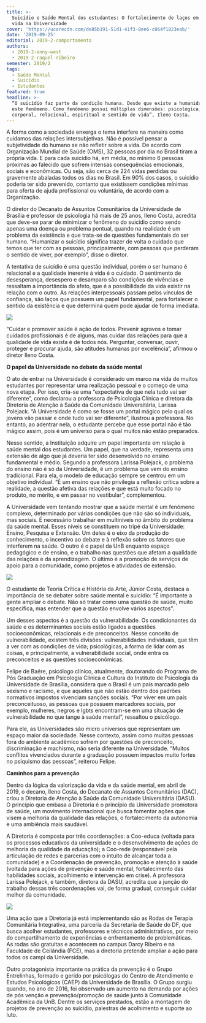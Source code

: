 ```yaml
---
title: >-
  Suicídio e Saúde Mental dos estudantes: O fortalecimento de laços em defesa da
  vida na Universidade
cover: 'https://ucarecdn.com/de85b191-51d1-41f3-8ee6-c864f1823eab/'
date: '2019-09-25'
editorial: 2019-2-comportamento
authors:
  - 2019-2-anny-west
  - 2019-2-raquel-ribeiro
semester: 2019/2
tags:
  - Saúde Mental
  - Suicídio
  - Estudantes
featured: true
headline: >-
  “O suicídio faz parte da condição humana. Desde que existe a humanidade há
  este fenômeno. Como fenômeno possui múltiplas dimensões: psicológica,
  corporal, relacional, espiritual e sentido de vida”, Ileno Costa.
---
```

A forma como a sociedade enxerga o tema interfere na maneira como cuidamos das relações intersubjetivas. Não é possível pensar a subjetividade do humano se não refletir sobre a vida. De acordo com Organização Mundial de Saúde (OMS), 32 pessoas por dia no Brasil tiram a própria vida. E para cada suicídio há, em média, no mínimo 6 pessoas próximas ao falecido que sofrem intensas consequências emocionais, sociais e econômicas. Ou seja, são cerca de 224 vidas perdidas ou gravemente abaladas todos os dias no Brasil. Em 90% dos casos, o suicídio poderia ter sido prevenido, contanto que existissem condições mínimas para oferta de ajuda profissional ou voluntária, de acordo com a Organização. 

O diretor do Decanato de Assuntos Comunitários da Universidade de Brasília e professor de psicologia há mais de 25 anos, Ileno Costa, acredita que deve-se parar de minimizar o fenômeno do suicídio como sendo apenas uma doença ou problema pontual, quando na realidade é um problema da existência e que trata-se de questões fundamentais do ser humano. “Humanizar o suicídio significa trazer de volta o cuidado que temos que ter com as pessoas, principalmente, com pessoas que perderam o sentido de viver, por exemplo”, disse o diretor. 

A tentativa de suicídio é uma questão individual, porém o ser humano é relacional e a qualidade inerente à vida é o cuidado. O sentimento de desesperança, desespero e desamparo são condições de vivências e ressaltam a importância do afeto, que é a possibilidade da vida existir na relação com o outro. As relações interpessoais passam pelos vínculos de confiança, são laços que possuem um papel fundamental, para fortalecer o sentido da existência e que determina quem pode ajudar de forma imediata. 



![](https://ucarecdn.com/b3bd70e3-61e0-4527-a438-7de9dd6cb3c2/)



“Cuidar e promover saúde é ação de todos. Prevenir agravos e tomar cuidados profissionais é de alguns, mas cuidar das relações para que a qualidade de vida exista é de todos nós. Perguntar, conversar, ouvir, proteger e procurar ajuda, são atitudes humanas por excelência”, afirmou o diretor Ileno Costa.



**O papel da Universidade no debate da saúde mental**

O ato de entrar na Universidade é considerado um marco na vida de muitos estudantes por representar uma realização pessoal e o começo de uma nova etapa. Por isso, cria-se uma “expectativa de que nela tudo vai ser diferente”, como declarou a professora de Psicologia Clínica e diretora da Diretoria de Atenção à Saúde da Comunidade Universitária, Larissa Polejack. “A Universidade é como se fosse um portal mágico pelo qual os jovens vão passar e onde tudo vai ser diferente”, ilustrou a professora. No entanto, ao adentrar nela, o estudante percebe que esse portal não é tão mágico assim, pois é um universo para o qual muitos não estão preparados.

Nesse sentido, a Instituição adquire um papel importante em relação à saúde mental dos estudantes. Um papel, que na verdade, representa uma extensão de algo que já deveria ter sido desenvolvido no ensino fundamental e médio. Segundo a professora Larissa Polejack, o problema do ensino não é só da Universidade, é um problema que vem do ensino tradicional. Para ela, o modelo de educação sempre se centrou em um objetivo individual. “É um ensino que não privilegia a reflexão crítica sobre a realidade, a questão afetiva das relações e que está muito focado no produto, no mérito, e em passar no vestibular”, complementou.

A Universidade vem tentando mostrar que a saúde mental é um fenômeno complexo, determinado por várias condições que não são só individuais, mas sociais. É necessário trabalhar em multiníveis no âmbito do problema da saúde mental. Esses níveis se constituem no tripé da Universidade: Ensino, Pesquisa e Extensão. Um deles é o eixo da produção do conhecimento, o incentivo ao debate e à reflexão sobre os fatores que interferem na saúde. O outro é o papel da UnB enquanto espaço pedagógico e de ensino, e o trabalho nas questões que afetam a qualidade das relações e da aprendizagem. O último é a promoção de serviços de apoio para a comunidade, como projetos e atividades de extensão.

![](https://ucarecdn.com/b2365d81-db6b-4bbf-9517-77965ce8c6b1/)

O estudante de Teoria Crítica e História da Arte, Júnior Costa, destaca a importância de se debater sobre saúde mental e suicídio: “É importante a gente ampliar o debate. Não só tratar como uma questão de saúde, muito específica, mas entender que a questão envolve vários aspectos”. 

Um desses aspectos é a questão da vulnerabilidade. Os condicionantes da saúde e os determinantes sociais estão ligados a questões socioeconômicas, relacionais e de preconceitos. Nesse conceito de vulnerabilidade, existem três divisões: vulnerabilidades individuais, que têm a ver com as condições de vida; psicológicas, a forma de lidar com as coisas, e principalmente, a vulnerabilidade social, onde entra os preconceitos e as questões socioeconômicas.

Felipe de Baére, psicólogo clínico, atualmente, doutorando do Programa de Pós Graduação em Psicologia Clínica e Cultura do Instituto de Psicologia da Universidade de Brasília, considera que o Brasil é um país marcado pelo sexismo e racismo, e que aqueles que não estão dentro dos padrões normativos impostos vivenciam sanções sociais. “Por viver em um país preconceituoso, as pessoas que possuem marcadores sociais, por exemplo, mulheres, negros e lgbts encontram-se em uma situação de vulnerabilidade no que tange à saúde mental”, ressaltou o psicólogo. 

Para ele, as Universidades são micro universos que representam um espaço maior da sociedade. Nesse contexto, assim como muitas pessoas fora do ambiente acadêmico sofrem por questões de preconceito, discriminação e machismo, não seria diferente na Universidade. “Muitos conflitos vivenciados durante a graduação possuem impactos muito fortes no psiquismo das pessoas”, reiterou Felipe.   

**Caminhos para a prevenção**

Dentro da lógica da valorização da vida e da saúde mental, em abril de 2019, o decano, Ileno Costa, do Decanato de Assuntos Comunitários (DAC), criou a Diretoria de Atenção à Saúde da Comunidade Universitária (DASU). O princípio que embasa a Diretoria é o princípio da Universidade promotora de saúde, um movimento internacional que busca fomentar ações que visem a melhoria da qualidade das relações, o fortalecimento da autonomia e uma ambiência mais saudável. 

A Diretoria é composta por três coordenações: a Coo-educa (voltada para os processos educativos da universidade e o desenvolvimento de ações de melhoria da qualidade da educação); a Coo-rede (responsável pela articulação de redes e parcerias com o intuito de alcançar toda a comunidade) e a Coordenação de prevenção, promoção e atenção à saúde (voltada para ações de prevenção e saúde mental, fortalecimento das habilidades sociais,  acolhimento e intervenção em crise). A professora Larissa Polejack, e também, diretora da DASU, acredita que a junção do trabalho dessas três coordenações vai, de forma gradual, conseguir cuidar melhor da comunidade.

![](https://ucarecdn.com/4bd4966f-4086-44d6-b9b5-bc55aafbd9cb/)

Uma ação que a Diretoria já está implementando são as Rodas de Terapia Comunitária Integrativa, uma parceria da Secretaria de Saúde do DF,  que busca acolher estudantes, professores e técnicos administrativos, por meio do compartilhamento de experiências e enfrentamento de problemáticas. As rodas são gratuitas e acontecem no campus Darcy Ribeiro e na Faculdade de Ceilândia (FCE), mas a diretoria pretende ampliar a ação para todos os campi da Universidade.

Outro protagonista importante na prática da prevenção é o Grupo Entrelinhas, formado e gerido por psicólogas do Centro de Atendimento e Estudos Psicológicos (CAEP) da Universidade de Brasília. O Grupo surgiu quando, no ano de 2016, foi observado um aumento na demanda por ações de pós venção e prevenção/promoção de saúde junto à Comunidade Acadêmica da UnB.  Dentre os serviços prestados, estão a montagem de projetos de prevenção ao suicídio, palestras de acolhimento e suporte ao luto.
